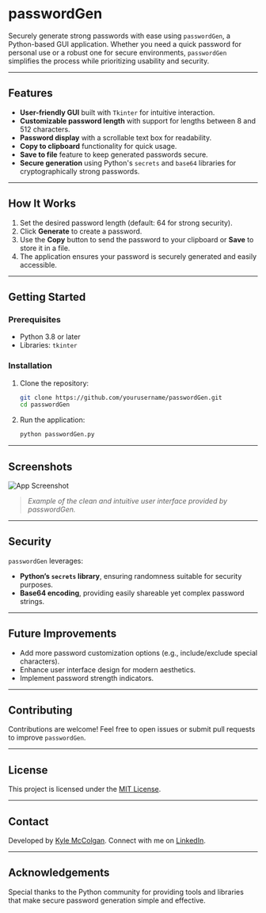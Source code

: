 
# **passwordGen**

Securely generate strong passwords with ease using `passwordGen`, a Python-based GUI application. Whether you need a quick password for personal use or a robust one for secure environments, `passwordGen` simplifies the process while prioritizing usability and security.

---

## **Features**
- **User-friendly GUI** built with `Tkinter` for intuitive interaction.
- **Customizable password length** with support for lengths between 8 and 512 characters.
- **Password display** with a scrollable text box for readability.
- **Copy to clipboard** functionality for quick usage.
- **Save to file** feature to keep generated passwords secure.
- **Secure generation** using Python's `secrets` and `base64` libraries for cryptographically strong passwords.

---

## **How It Works**
1. Set the desired password length (default: 64 for strong security).
2. Click **Generate** to create a password.
3. Use the **Copy** button to send the password to your clipboard or **Save** to store it in a file.
4. The application ensures your password is securely generated and easily accessible.

---

## **Getting Started**

### Prerequisites
- Python 3.8 or later
- Libraries: `tkinter`

### Installation
1. Clone the repository:
   ```bash
   git clone https://github.com/yourusername/passwordGen.git
   cd passwordGen
   ```
2. Run the application:
   ```bash
   python passwordGen.py
   ```

---

## **Screenshots**
![App Screenshot](placeholder_for_screenshot.png)

> *Example of the clean and intuitive user interface provided by passwordGen.*

---

## **Security**
`passwordGen` leverages:
- **Python’s `secrets` library**, ensuring randomness suitable for security purposes.
- **Base64 encoding**, providing easily shareable yet complex password strings.

---

## **Future Improvements**
- Add more password customization options (e.g., include/exclude special characters).
- Enhance user interface design for modern aesthetics.
- Implement password strength indicators.

---

## **Contributing**
Contributions are welcome! Feel free to open issues or submit pull requests to improve `passwordGen`.

---

## **License**
This project is licensed under the [MIT License](LICENSE).

---

## **Contact**
Developed by [Kyle McColgan](mailto:youremail@example.com). Connect with me on [LinkedIn](https://www.linkedin.com/in/yourprofile).

---

## **Acknowledgements**
Special thanks to the Python community for providing tools and libraries that make secure password generation simple and effective.
